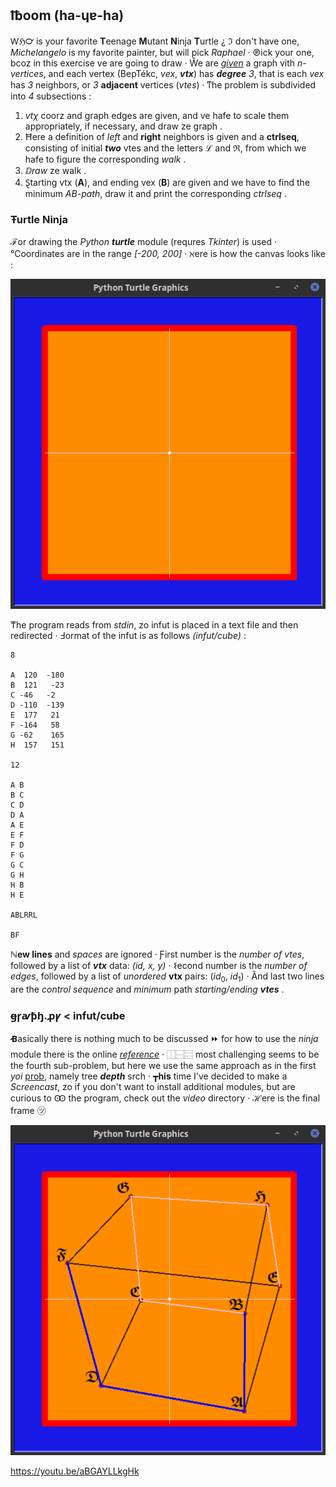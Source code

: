 ## ℔oom (ha-ɥɐ-ha)
Ⱳℌ℺ is your favorite **T**eenage **M**utant **N**inja **T**urtle ¿ ℑ
don't have one, *Michelangelo* is my favorite painter, but will pick
*Raphael* ‧ ℗ick your one, bcoz in this exercise ve are going to draw ‧
Ŵe are [*given*](https://ioinformatics.org/files/ioi1989problem5.pdf)
a graph vith *n-vertices*, and each vertex (BepTékc, *vex*, ***vtx***) has
***degree** 3*, that is each *vex* has *3* neighbors, or *3* **adjacent**
vertices (*vtes*) ‧ ͳhe problem is subdivided into *4* subsections :

  1. *vtχ* coorz and graph edges are given, and ve hafe to scale them
  appropriately, if necessary, and draw ze graph .
  2. Ħere a definition of *left* and **right** neighbors is given and a
  **ctrlseq**, consisting of initial ***two*** vtes and the letters ℒ
  and ℜ, from which we hafe to figure the corresponding *walk* .
  3. ⅅ*raw* ze walk .
  4. Ȿtarting vtx (**A**), and ending vex (**B**) are given and we have to
  find the minimum *AB-path*, draw it and print the corresponding
  *ctrlseq* .

### Ŧurtle Ninja
**ℱ**or drawing the *Python* ***turtle*** module (requres *Tkinter*) is
used ‧ ℃oordinates are in the range *[-200, 200]* ‧ ℵere is how the
canvas looks like :

![canvas](pix/canvas.png)

₸he program reads from *stdin*, zo infut is placed in a text file and
then redirected ‧ Ⅎormat of the infut is as follows *(infut/cube)* :
```
8

A  120  -180
B  121   -23
C -46   -2
D -110  -139
E  177   21
F -164   58
G -62    165
H  157   151

12

A B
B C
C D
D A
A E
E F
F D
F G
G C
G H
H B
H E

ABLRRL

BF
```
**ℕew lines** and *spaces* are ignored ‧ Ƒirst number is the
*number of vtes*, followed by a list of ***vtx*** data: *(id, x, y)* ‧
𐌔econd number is the *number of edges*, followed by a list of *unordered*
**vtx** pairs: (*id*<sub>0</sub>, *id*<sub>1</sub>) ‧ Ȁnd last two lines
are the *control sequence* and *minimum* path *starting/ending **vtes*** .

### ꞡꞅꜹꝥꜧ.ꝓꝩ < infut/cube

**Ꞗ**asically there is nothing much to be discussed ⏩ for how to use
the *ninja* module there is the online
[*reference*](https://docs.python.org/3.3/library/turtle.html) ‧ ⿰⿱⿳ most
challenging seems to be the fourth sub-problem, but here we use the same
approach as in the first *yoi*
[prob](https://github.com/neznajko/boxes), namely tree ***depth*** srch ‧
┳**his** time I've decided to make a *Screencast*, zo if you don't want
to install additional modules, but are curious to Ꙭ the program, check out
the *video* directory ‧ **ℋ**ere is the final frame ㋡

![cube](pix/cube.png)

https://youtu.be/aBGAYLLkgHk
